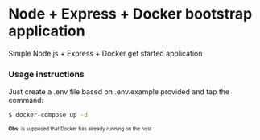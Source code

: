 # Node + Express + Docker bootstrap application

Simple Node.js + Express + Docker get started application

### Usage instructions

Just create a .env file based on .env.example provided and tap the command: 
```sh
$ docker-compose up -d
```
<sub><sup>**Obs:** is supposed that Docker has already running on the host</sup></sub>
